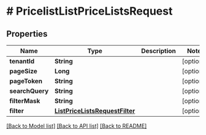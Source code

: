 # # PricelistListPriceListsRequest


## Properties 


Name | Type | Description | Notes
------------ | ------------- | ------------- | -------------
**tenantId**| **String** |   | [optional]
**pageSize**| **Long** |   | [optional]
**pageToken**| **String** |   | [optional]
**searchQuery**| **String** |   | [optional]
**filterMask**| **String** |   | [optional]
**filter**| [**ListPriceListsRequestFilter**](ListPriceListsRequestFilter.md) |   | [optional]


[[Back to Model list]](../../README.md#models) [[Back to API list]](../../README.md#endpoints) [[Back to README]](../../README.md)

